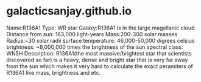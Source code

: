 # galacticsanjay.github.io

Name:R136A1
Type: WR star
Galaxy:R136A1 is in the large magellanic cloud
Distance from sun: 163,000 light-years
Mass:200-300 solar masses
Radius:~30 solar radii
surface temperature: 46,000-50,000 digrees celsius
brightness: ~8,000,000 times the brightness of the sun
spectral class: WN5H
Description: R136A1(the most massive/brightest star that scientists discovered so far) is a heavy, dense and bright star that is very far away from the sun which makes it very hard to calculate the exact peramiters of R136A1 like mass, brightness and etc.
